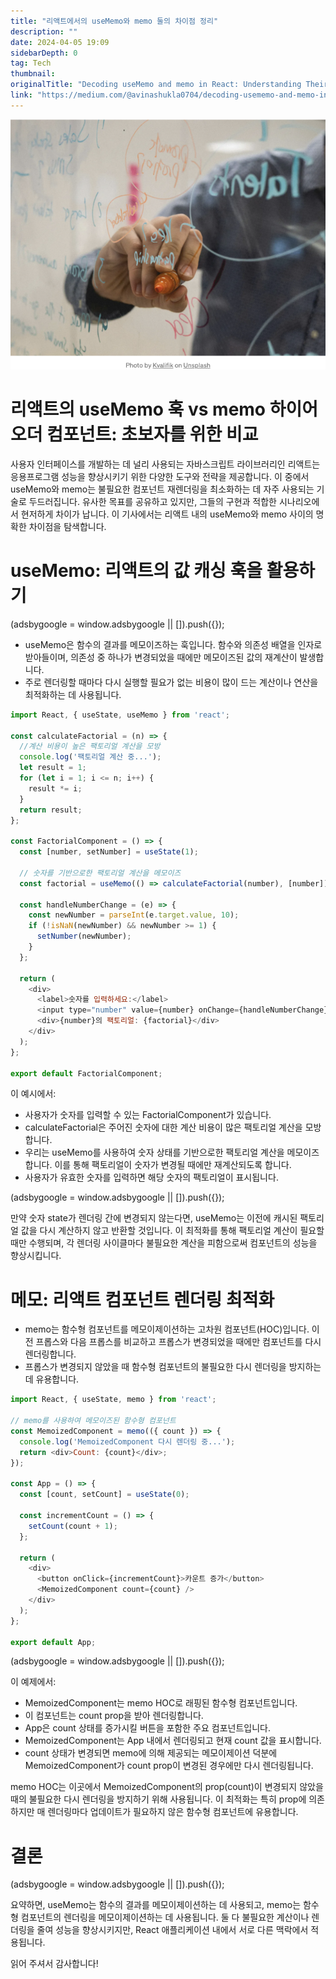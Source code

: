 ```yaml
---
title: "리액트에서의 useMemo와 memo 둘의 차이점 정리"
description: ""
date: 2024-04-05 19:09
sidebarDepth: 0
tag: Tech
thumbnail: 
originalTitle: "Decoding useMemo and memo in React: Understanding Their True Distinction"
link: "https://medium.com/@avinashukla0704/decoding-usememo-and-memo-in-react-understanding-their-true-distinction-05bd5716bd94"
---
```



![Decoding useMemo and memo in React](./img/DecodinguseMemoandmemoinReactUnderstandingTheirTrueDistinction_0.png)

# 리액트의 useMemo 훅 vs memo 하이어오더 컴포넌트: 초보자를 위한 비교

사용자 인터페이스를 개발하는 데 널리 사용되는 자바스크립트 라이브러리인 리액트는 응용프로그램 성능을 향상시키기 위한 다양한 도구와 전략을 제공합니다. 이 중에서 useMemo와 memo는 불필요한 컴포넌트 재렌더링을 최소화하는 데 자주 사용되는 기술로 두드러집니다. 유사한 목표를 공유하고 있지만, 그들의 구현과 적합한 시나리오에서 현저하게 차이가 납니다. 이 기사에서는 리액트 내의 useMemo와 memo 사이의 명확한 차이점을 탐색합니다.

# useMemo: 리액트의 값 캐싱 훅을 활용하기

<!-- ui-log 수평형 -->
<ins class="adsbygoogle"
  style="display:block"
  data-ad-client="ca-pub-4877378276818686"
  data-ad-slot="9743150776"
  data-ad-format="auto"
  data-full-width-responsive="true"></ins>
<component is="script">
(adsbygoogle = window.adsbygoogle || []).push({});
</component>

- useMemo은 함수의 결과를 메모이즈하는 훅입니다. 함수와 의존성 배열을 인자로 받아들이며, 의존성 중 하나가 변경되었을 때에만 메모이즈된 값의 재계산이 발생합니다.
- 주로 렌더링할 때마다 다시 실행할 필요가 없는 비용이 많이 드는 계산이나 연산을 최적화하는 데 사용됩니다.

```js
import React, { useState, useMemo } from 'react';

const calculateFactorial = (n) => {
  //계산 비용이 높은 팩토리얼 계산을 모방
  console.log('팩토리얼 계산 중...');
  let result = 1;
  for (let i = 1; i <= n; i++) {
    result *= i;
  }
  return result;
};

const FactorialComponent = () => {
  const [number, setNumber] = useState(1);

  // 숫자를 기반으로한 팩토리얼 계산을 메모이즈
  const factorial = useMemo(() => calculateFactorial(number), [number]);

  const handleNumberChange = (e) => {
    const newNumber = parseInt(e.target.value, 10);
    if (!isNaN(newNumber) && newNumber >= 1) {
      setNumber(newNumber);
    }
  };

  return (
    <div>
      <label>숫자를 입력하세요:</label>
      <input type="number" value={number} onChange={handleNumberChange} />
      <div>{number}의 팩토리얼: {factorial}</div>
    </div>
  );
};

export default FactorialComponent;
```

이 예시에서:

- 사용자가 숫자를 입력할 수 있는 FactorialComponent가 있습니다.
- calculateFactorial은 주어진 숫자에 대한 계산 비용이 많은 팩토리얼 계산을 모방합니다.
- 우리는 useMemo를 사용하여 숫자 상태를 기반으로한 팩토리얼 계산을 메모이즈합니다. 이를 통해 팩토리얼이 숫자가 변경될 때에만 재계산되도록 합니다.
- 사용자가 유효한 숫자를 입력하면 해당 숫자의 팩토리얼이 표시됩니다.

<!-- ui-log 수평형 -->
<ins class="adsbygoogle"
  style="display:block"
  data-ad-client="ca-pub-4877378276818686"
  data-ad-slot="9743150776"
  data-ad-format="auto"
  data-full-width-responsive="true"></ins>
<component is="script">
(adsbygoogle = window.adsbygoogle || []).push({});
</component>

만약 숫자 state가 렌더링 간에 변경되지 않는다면, useMemo는 이전에 캐시된 팩토리얼 값을 다시 계산하지 않고 반환할 것입니다. 이 최적화를 통해 팩토리얼 계산이 필요할 때만 수행되며, 각 렌더링 사이클마다 불필요한 계산을 피함으로써 컴포넌트의 성능을 향상시킵니다.

# 메모: 리액트 컴포넌트 렌더링 최적화

- memo는 함수형 컴포넌트를 메모이제이션하는 고차원 컴포넌트(HOC)입니다. 이전 프롭스와 다음 프롭스를 비교하고 프롭스가 변경되었을 때에만 컴포넌트를 다시 렌더링합니다.
- 프롭스가 변경되지 않았을 때 함수형 컴포넌트의 불필요한 다시 렌더링을 방지하는 데 유용합니다.

```js
import React, { useState, memo } from 'react';

// memo를 사용하여 메모이즈된 함수형 컴포넌트
const MemoizedComponent = memo(({ count }) => {
  console.log('MemoizedComponent 다시 렌더링 중...');
  return <div>Count: {count}</div>;
});

const App = () => {
  const [count, setCount] = useState(0);

  const incrementCount = () => {
    setCount(count + 1);
  };

  return (
    <div>
      <button onClick={incrementCount}>카운트 증가</button>
      <MemoizedComponent count={count} />
    </div>
  );
};

export default App;
```

<!-- ui-log 수평형 -->
<ins class="adsbygoogle"
  style="display:block"
  data-ad-client="ca-pub-4877378276818686"
  data-ad-slot="9743150776"
  data-ad-format="auto"
  data-full-width-responsive="true"></ins>
<component is="script">
(adsbygoogle = window.adsbygoogle || []).push({});
</component>

이 예제에서:
- MemoizedComponent는 memo HOC로 래핑된 함수형 컴포넌트입니다.
- 이 컴포넌트는 count prop을 받아 렌더링합니다.
- App은 count 상태를 증가시킬 버튼을 포함한 주요 컴포넌트입니다.
- MemoizedComponent는 App 내에서 렌더링되고 현재 count 값을 표시합니다.
- count 상태가 변경되면 memo에 의해 제공되는 메모이제이션 덕분에 MemoizedComponent가 count prop이 변경된 경우에만 다시 렌더링됩니다.

memo HOC는 이곳에서 MemoizedComponent의 prop(count)이 변경되지 않았을 때의 불필요한 다시 렌더링을 방지하기 위해 사용됩니다. 이 최적화는 특히 prop에 의존하지만 매 렌더링마다 업데이트가 필요하지 않은 함수형 컴포넌트에 유용합니다.

# 결론

<!-- ui-log 수평형 -->
<ins class="adsbygoogle"
  style="display:block"
  data-ad-client="ca-pub-4877378276818686"
  data-ad-slot="9743150776"
  data-ad-format="auto"
  data-full-width-responsive="true"></ins>
<component is="script">
(adsbygoogle = window.adsbygoogle || []).push({});
</component>

요약하면, useMemo는 함수의 결과를 메모이제이션하는 데 사용되고, memo는 함수형 컴포넌트의 렌더링을 메모이제이션하는 데 사용됩니다. 둘 다 불필요한 계산이나 렌더링을 줄여 성능을 향상시키지만, React 애플리케이션 내에서 서로 다른 맥락에서 적용됩니다.

읽어 주셔서 감사합니다!